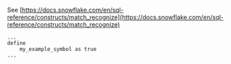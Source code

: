 See [https://docs.snowflake.com/en/sql-reference/constructs/match_recognize](https://docs.snowflake.com/en/sql-reference/constructs/match_recognize)
```
...
define
    my_example_symbol as true
...
```
